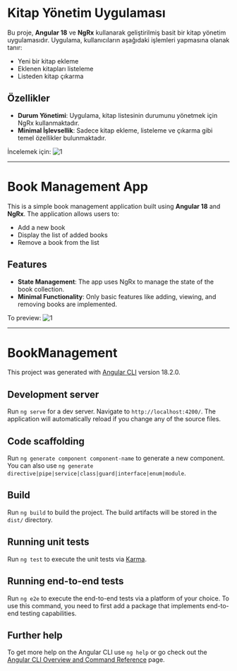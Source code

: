 # Kitap Yönetim Uygulaması

Bu proje, **Angular 18** ve **NgRx** kullanarak geliştirilmiş basit bir kitap yönetim uygulamasıdır. Uygulama, kullanıcıların aşağıdaki işlemleri yapmasına olanak tanır:

- Yeni bir kitap ekleme
- Eklenen kitapları listeleme
- Listeden kitap çıkarma

## Özellikler

- **Durum Yönetimi**: Uygulama, kitap listesinin durumunu yönetmek için NgRx kullanmaktadır.
- **Minimal İşlevsellik**: Sadece kitap ekleme, listeleme ve çıkarma gibi temel özellikler bulunmaktadır.

İncelemek için:
![1](https://github.com/user-attachments/assets/82269568-bc62-4049-88ac-e3f98ef31f50)

___________________________________________________
# Book Management App

This is a simple book management application built using **Angular 18** and **NgRx**. The application allows users to:

- Add a new book
- Display the list of added books
- Remove a book from the list

## Features

- **State Management**: The app uses NgRx to manage the state of the book collection.
- **Minimal Functionality**: Only basic features like adding, viewing, and removing books are implemented.

To preview:
![1](https://github.com/user-attachments/assets/4ef7c02f-0da9-4087-9a82-f0869c607804)

___________________________________________________
# BookManagement

This project was generated with [Angular CLI](https://github.com/angular/angular-cli) version 18.2.0.

## Development server

Run `ng serve` for a dev server. Navigate to `http://localhost:4200/`. The application will automatically reload if you change any of the source files.

## Code scaffolding

Run `ng generate component component-name` to generate a new component. You can also use `ng generate directive|pipe|service|class|guard|interface|enum|module`.

## Build

Run `ng build` to build the project. The build artifacts will be stored in the `dist/` directory.

## Running unit tests

Run `ng test` to execute the unit tests via [Karma](https://karma-runner.github.io).

## Running end-to-end tests

Run `ng e2e` to execute the end-to-end tests via a platform of your choice. To use this command, you need to first add a package that implements end-to-end testing capabilities.

## Further help

To get more help on the Angular CLI use `ng help` or go check out the [Angular CLI Overview and Command Reference](https://angular.dev/tools/cli) page.
